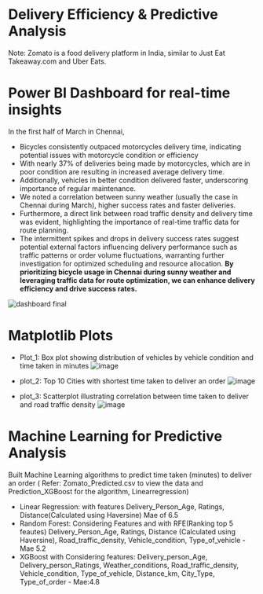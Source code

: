 # Delivery Efficiency & Predictive Analysis
Note: Zomato is a food delivery platform in India, similar to Just Eat Takeaway.com and Uber Eats.

# Power BI Dashboard for real-time insights
In the first half of March in Chennai, 
- Bicycles consistently outpaced motorcycles delivery time, indicating potential issues with motorcycle condition or efficiency
- With nearly 37% of deliveries being made by motorcycles, which are in poor condition are resulting in increased average delivery time.
- Additionally, vehicles in better condition delivered faster, underscoring importance of regular maintenance.
- We noted a correlation between sunny weather (usually the case in Chennai during March), higher success rates and faster deliveries.
- Furthermore, a direct link between road traffic density and delivery time was evident, highlighting the importance of real-time traffic data for route planning.
- The intermittent spikes and drops in delivery success rates suggest potential external factors influencing delivery performance such as traffic patterns or order volume fluctuations, warranting further investigation for optimized scheduling and resource allocation.
**By prioritizing bicycle usage in Chennai during sunny weather and leveraging traffic data for route optimization, we can enhance delivery efficiency and drive success rates.**

![dashboard final](https://github.com/Ashvakg/Zomato-Insights/assets/83398283/27b0ff29-f4fb-4af5-b94f-15ff96abc64a)

# Matplotlib Plots

- Plot_1: Box plot showing distribution of vehicles by vehicle condition and time taken in minutes
![image](https://github.com/Ashvakg/Zomato-Insights/assets/83398283/c0a151be-96ec-4be4-bb8b-3afea0a47032)

- plot_2: Top 10 Cities with shortest time taken to deliver an order
![image](https://github.com/Ashvakg/Zomato-Insights/assets/83398283/a665379a-5265-4372-8820-ac7eaf4748a0)

- plot_3: Scatterplot illustrating correlation between time taken to deliver and road traffic density
![image](https://github.com/Ashvakg/Zomato-Insights/assets/83398283/e0b77665-55d7-49b9-804e-43cecdc7042c)

# Machine Learning for Predictive Analysis
Built Machine Learning algorithms to predict time taken (minutes) to deliver an order 
( Refer: Zomato_Predicted.csv to view the data and Prediction_XGBoost for the algorithm, Linearregression)

- Linear Regression: with features Delivery_Person_Age, Ratings, Distance(Calculated using Haversine) Mae of 6.5
- Random Forest: Considering Features and with RFE(Ranking top 5 feautes)  Delivery_Person_Age, Ratings, Distance (Calculated using Haversine), Road_traffic_density, Vehicle_condition, Type_of_vehicle - Mae 5.2
- XGBoost with Considering features: Delivery_person_Age, Delivery_person_Ratings, Weather_conditions, Road_traffic_density, Vehicle_condition, Type_of_vehicle, Distance_km, City_Type, Type_of_order - Mae:4.8


